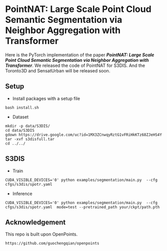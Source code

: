 # PointNAT: Large Scale Point Cloud Semantic Segmentation via Neighbor Aggregation with Transformer

Here is the PyTorch implementation of the paper **_PointNAT: Large Scale Point Cloud Semantic Segmentation via Neighbor Aggregation with Transformer_**. We released the code of PointNAT for S3DIS. And the Toronto3D and SensatUrban will be released soon.


## Setup
- Install packages with a setup file
```
bash install.sh
```
- Dataset
```
mkdir -p data/S3DIS/
cd data/S3DIS
gdown https://drive.google.com/uc?id=1MX3ZCnwqyRztG1vFRiHkKTz68ZJeHS4Y
tar -xvf s3disfull.tar
cd ../../
```

## S3DIS
- Train
```
CUDA_VISIBLE_DEVICES='0' python examples/segmentation/main.py  --cfg cfgs/s3dis/spotr.yaml
```
- Inference
```
CUDA_VISIBLE_DEVICES='0' python examples/segmentation/main.py  --cfg cfgs/s3dis/spotr.yaml  mode=test --pretrained_path your/ckpt/path.pth
```


## Acknowledgement
This repo is built upon OpenPoints.
```
https://github.com/guochengqian/openpoints
```
